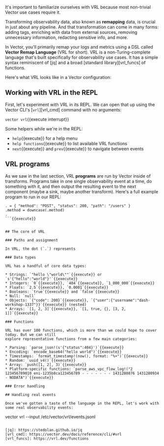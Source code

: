 It's important to familiarize ourselves with VRL because most non-trivial Vector use cases require
it.

Transforming observability data, also known as **remapping** data, is crucial in just about any
pipeline. And that transformation can come in many forms: adding tags, enriching with data from
external sources, removing unnecessary information, redacting sensitive info, and more.

In Vector, you'll primarily remap your logs and metrics using a DSL called **Vector Remap Language**
(VRL for short). VRL is a non-Turing-complete language that's built specifically for observability
use cases. It has a simple syntax reminiscent of [jq] and a broad [standard library][vrl_funcs] of
functions.

Here's what VRL looks like in a Vector configuration:

## Working with VRL in the REPL

First, let's experiment with VRL in its REPL. We can open that up using the Vector CLI's
[`vrl`][vrl_cmd] command with no arguments:

`vector vrl`{{execute interrupt}}

Some helpers while we're in the REPL:

* `help`{{execute}} for a help menu
* `help functions`{{execute}} to list available VRL functions
* `next`{{execute}} and `prev`{{execute}} to navigate between events

## VRL programs

As we saw in the last section, VRL **programs** are run by Vector inside of transforms. Programs
take in one single observability event at a time, do something with it, and then output the
resulting event to the next component (maybe a sink, maybe another transform). Here's a full example
program to run in our REPL:

```
. = { "method": "POST", "status": 200, "path": "/users" }
.method = downcase(.method)
.
```{{execute}}


## The core of VRL

### Paths and assignment

In VRL, the dot (`.`) represents

### Data types

VRL has a handful of core data types:

* Strings: `"hello \"world\""`{{execute}} or `s'{"hello":"world"}'`{{execute}}
* Integers: `0`{{execute}}, `404`{{execute}}, `1_000_000`{{execute}}
* Floats: `2.5`{{execute}}, `0.0001`{{execute}}
* Booleans: `true`{{execute}} and `false`{{execute}}
* Null: `null`
* Objects: `{"code": 200}`{{execute}}, `{"user":{"username":"dash-workshop-1337"}}`{{execute}} (nested)
* Arrays: `[1, 2, 3]`{{execute}}, `[1, true, {}, [3, 2, 1]]`{{execute}}

### Functions

VRL has over 100 functions, which is more than we could hope to cover today. But we can still
explore representative functions from a few main categories:

* Parsing: `parse_json!(s'{"status":404}')`{{execute}}
* Encoding: `encode_base64("hello world")`{{execute}}
* Timestamps: `format_timestamp!(now(), format: "%+")`{{execute}}
* Random: `uuid_v4()`{{execute}}
* Array: `push([1, 2], 3)`{{execute}}
* Platform-specific functions: `parse_aws_vpc_flow_log!("2 123456789010 eni-1235b8ca123456789 - - - - - - - 1431280876 1431280934 - NODATA")`{{execute}}

### Error handling

## Handling real events

Once we've gotten a taste of the language in the REPL, let's work with some real observability events:

```
vector vrl --input /etc/vector/vrl/events.jsonl
```{{execute interrupt}}

[jq]: https://stedolan.github.io/jq
[vrl_cmd]: https://vector.dev/docs/reference/cli/#vrl
[vrl_funcs]: https://vrl.dev/functions